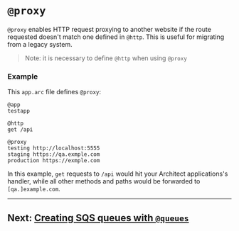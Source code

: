 # `@proxy`

`@proxy` enables HTTP request proxying to another website if the route requested doesn't match one defined in `@http`. This is useful for migrating from a legacy system.

> Note: it is necessary to define `@http` when using `@proxy`

### Example

This `app.arc` file defines `@proxy`:

```arc
@app
testapp

@http
get /api

@proxy
testing http://localhost:5555
staging https://qa.exmple.com
production https://exmple.com
```

In this example, `get` requests to `/api` would hit your Architect applications's handler, while all other methods and paths would be forwarded to `[qa.]example.com`.

---

## Next: [Creating SQS queues with `@queues`](/reference/arc/queues)
